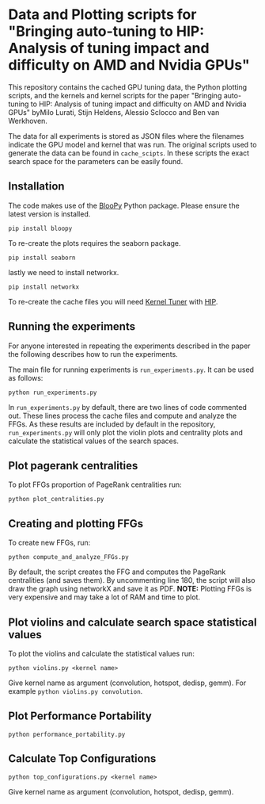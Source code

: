 # Data and Plotting scripts for "Bringing auto-tuning to HIP: Analysis of tuning impact and difficulty on AMD and Nvidia GPUs"

This repository contains the cached GPU tuning data, the Python plotting scripts, and the kernels and kernel scripts for the paper "Bringing auto-tuning to HIP: Analysis of tuning impact and difficulty on AMD and Nvidia GPUs" byMilo Lurati, Stijn Heldens, Alessio Sclocco and Ben van Werkhoven.

The data for all experiments is stored as JSON files where the filenames indicate the GPU model and kernel that was run. The original scripts used to generate the data can be found in ```cache_scipts```. In these scripts the exact search space for the parameters can be easily found.

## Installation

The code makes use of the [BlooPy](https://github.com/schoonhovenrichard/BlooPy) Python package. Please ensure the latest version is installed.

```
pip install bloopy
```

To re-create the plots requires the seaborn package.

```
pip install seaborn
```

lastly we need to install networkx.

```
pip install networkx
```

To re-create the cache files you will need [Kernel Tuner](https://kerneltuner.github.io/kernel_tuner/stable/) with [HIP](https://docs.amd.com/projects/HIP/en/docs-5.3.0/how_to_guides/install.html).

## Running the experiments

For anyone interested in repeating the experiments described in the paper the following describes how to run the experiments.

The main file for running experiments is ```run_experiments.py```. It can be used as follows:

```
python run_experiments.py
```

In ```run_experiments.py``` by default, there are two lines of code commented out. These lines process the cache files and compute and analyze the FFGs. As these results are included by default in the repository, ```run_experiments.py``` will only plot the violin plots and centrality plots and calculate the statistical values of the search spaces.

## Plot pagerank centralities

To plot FFGs proportion of PageRank centralities run:
```
python plot_centralities.py
```

## Creating and plotting FFGs

To create new FFGs, run:
```
python compute_and_analyze_FFGs.py
```

By default, the script creates the FFG and computes the PageRank centralities (and saves them). By uncommenting line 180, the script will also draw the graph using networkX and save it as PDF. **NOTE:** Plotting FFGs is very expensive and may take a lot of RAM and time to plot.

## Plot violins and calculate search space statistical values

To plot the violins and calculate the statistical values run:
```
python violins.py <kernel name>
```

Give kernel name as argument (convolution, hotspot, dedisp, gemm). For example ```python violins.py convolution```.

## Plot Performance Portability

```
python performance_portability.py
```

## Calculate Top Configurations

```
python top_configurations.py <kernel name>
```
Give kernel name as argument (convolution, hotspot, dedisp, gemm).